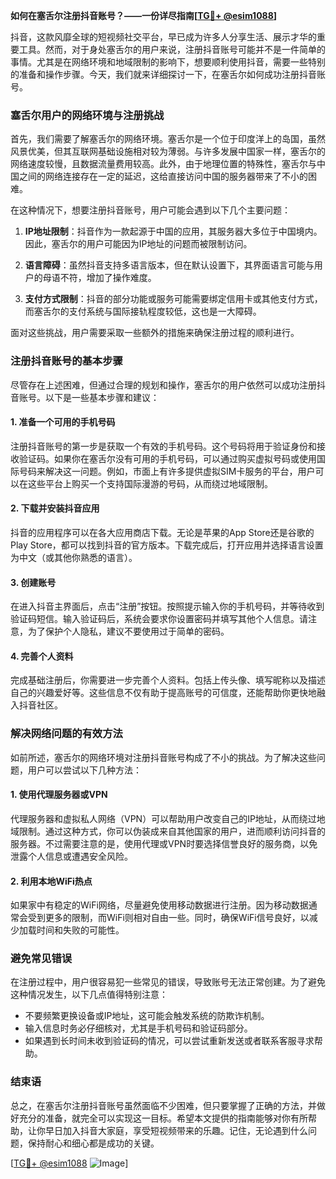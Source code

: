 **如何在塞舌尔注册抖音账号？——一份详尽指南[[TG💪+ @esim1088](https://t.me/s/esim1088)]**

抖音，这款风靡全球的短视频社交平台，早已成为许多人分享生活、展示才华的重要工具。然而，对于身处塞舌尔的用户来说，注册抖音账号可能并不是一件简单的事情。尤其是在网络环境和地域限制的影响下，想要顺利使用抖音，需要一些特别的准备和操作步骤。今天，我们就来详细探讨一下，在塞舌尔如何成功注册抖音账号。

### 塞舌尔用户的网络环境与注册挑战

首先，我们需要了解塞舌尔的网络环境。塞舌尔是一个位于印度洋上的岛国，虽然风景优美，但其互联网基础设施相对较为薄弱。与许多发展中国家一样，塞舌尔的网络速度较慢，且数据流量费用较高。此外，由于地理位置的特殊性，塞舌尔与中国之间的网络连接存在一定的延迟，这给直接访问中国的服务器带来了不小的困难。

在这种情况下，想要注册抖音账号，用户可能会遇到以下几个主要问题：

1. **IP地址限制**：抖音作为一款起源于中国的应用，其服务器大多位于中国境内。因此，塞舌尔的用户可能因为IP地址的问题而被限制访问。
   
2. **语言障碍**：虽然抖音支持多语言版本，但在默认设置下，其界面语言可能与用户的母语不符，增加了操作难度。

3. **支付方式限制**：抖音的部分功能或服务可能需要绑定信用卡或其他支付方式，而塞舌尔的支付系统与国际接轨程度较低，这也是一大障碍。

面对这些挑战，用户需要采取一些额外的措施来确保注册过程的顺利进行。

### 注册抖音账号的基本步骤

尽管存在上述困难，但通过合理的规划和操作，塞舌尔的用户依然可以成功注册抖音账号。以下是一些基本步骤和建议：

#### 1. 准备一个可用的手机号码

注册抖音账号的第一步是获取一个有效的手机号码。这个号码将用于验证身份和接收验证码。如果你在塞舌尔没有可用的手机号码，可以通过购买虚拟号码或使用国际号码来解决这一问题。例如，市面上有许多提供虚拟SIM卡服务的平台，用户可以在这些平台上购买一个支持国际漫游的号码，从而绕过地域限制。

#### 2. 下载并安装抖音应用

抖音的应用程序可以在各大应用商店下载。无论是苹果的App Store还是谷歌的Play Store，都可以找到抖音的官方版本。下载完成后，打开应用并选择语言设置为中文（或其他你熟悉的语言）。

#### 3. 创建账号

在进入抖音主界面后，点击“注册”按钮。按照提示输入你的手机号码，并等待收到验证码短信。输入验证码后，系统会要求你设置密码并填写其他个人信息。请注意，为了保护个人隐私，建议不要使用过于简单的密码。

#### 4. 完善个人资料

完成基础注册后，你需要进一步完善个人资料。包括上传头像、填写昵称以及描述自己的兴趣爱好等。这些信息不仅有助于提高账号的可信度，还能帮助你更快地融入抖音社区。

### 解决网络问题的有效方法

如前所述，塞舌尔的网络环境对注册抖音账号构成了不小的挑战。为了解决这些问题，用户可以尝试以下几种方法：

#### 1. 使用代理服务器或VPN

代理服务器和虚拟私人网络（VPN）可以帮助用户改变自己的IP地址，从而绕过地域限制。通过这种方式，你可以伪装成来自其他国家的用户，进而顺利访问抖音的服务器。不过需要注意的是，使用代理或VPN时要选择信誉良好的服务商，以免泄露个人信息或遭遇安全风险。

#### 2. 利用本地WiFi热点

如果家中有稳定的WiFi网络，尽量避免使用移动数据进行注册。因为移动数据通常会受到更多的限制，而WiFi则相对自由一些。同时，确保WiFi信号良好，以减少加载时间和失败的可能性。

### 避免常见错误

在注册过程中，用户很容易犯一些常见的错误，导致账号无法正常创建。为了避免这种情况发生，以下几点值得特别注意：

- 不要频繁更换设备或IP地址，这可能会触发系统的防欺诈机制。
- 输入信息时务必仔细核对，尤其是手机号码和验证码部分。
- 如果遇到长时间未收到验证码的情况，可以尝试重新发送或者联系客服寻求帮助。

### 结束语

总之，在塞舌尔注册抖音账号虽然面临不少困难，但只要掌握了正确的方法，并做好充分的准备，就完全可以实现这一目标。希望本文提供的指南能够对你有所帮助，让你早日加入抖音大家庭，享受短视频带来的乐趣。记住，无论遇到什么问题，保持耐心和细心都是成功的关键。

[[TG💪+ @esim1088](https://t.me/s/esim1088) ![Image](https://i.postimg.cc/4NQfJmqS/Snipaste-2025-05-13-00-14-12.png)]